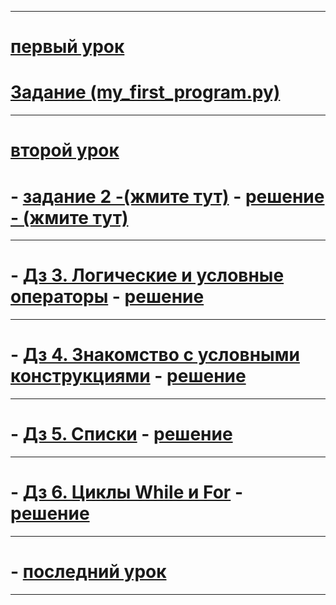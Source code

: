 ***
# [первый урок](https://github.com/gumirus/my_first_program/blob/main/1.work.py)
# [Задание (my_first_program.py)](https://github.com/gumirus/my_first_program/blob/main/my_first_program.py)
***
# [второй урок](https://github.com/gumirus/my_first_program/blob/main/2.work.py)
# - [задание 2 -(жмите тут)](https://docs.google.com/document/d/1hHzMM-Y5vfA9rP5gwEicQSuXC-T0ox9Iifedc5GqxyA/edit) - [решение - (жмите тут)](https://github.com/gumirus/my_first_program/blob/main/program_calculator.py)
***
# - [Дз 3. Логические и условные операторы](https://docs.google.com/document/d/1cucX85noKu6DpmaiCdMquPhT5ky60N-H83_KKcX8eTk/edit) - [решение](https://github.com/gumirus/my_first_program/blob/main/3_homework.py)
***
# - [Дз 4. Знакомство с условными конструкциями](https://docs.google.com/document/d/1xyzYaX-_xBNDzch0SnONVfzYQ39-EUNwTjz8mcl6JRE/edit) - [решение](https://github.com/gumirus/my_first_program/blob/main/homework_4.py)
***
# - [Дз 5. Списки](https://docs.google.com/document/d/1xTB1G25lMSXCz4vqxhrN-tkvxHIgnntmhfTCRx7kuCQ/edit) -  [решение](https://github.com/gumirus/my_first_program/blob/main/homework_5.py)
***
# - [Дз 6. Циклы While и For](https://docs.google.com/document/d/17bBBfSB-dG6cE0pTI_SV-dO-qMu2dz_IuDVzeijkDrg/edit) - [решение](https://github.com/gumirus/my_first_program/blob/main/homework_6.py)
***
# - [последний урок](https://github.com/gumirus/my_first_program/blob/main/последний.py)
***
